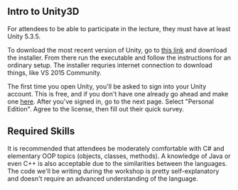 ## Intro to Unity3D

For attendees to be able to participate in the lecture, they must have at least Unity 5.3.5.

To download the most recent version of Unity, go to [this link](https://unity3d.com/get-unity/download?ref=personal) and download the installer. From there run the executable and follow the instructions for an ordinary setup. The installer requries internet connection to download things, like VS 2015 Community.

The first time you open Unity, you'll be asked to sign into your Unity account. This is free, and if you don't have one already go ahead and make one [here](https://accounts.unity3d.com/sign-up). After you've signed in, go to the next page. Select "Personal Edition". Agree to the license, then fill out their quick survey.

## Required Skills

It is recommended that attendees be moderately comfortable with C# and elementary OOP topics (objects, classes, methods). A knowledge of Java or even C++ is also acceptable due to the similarities between the languages. The code we'll be writing during the workshop is pretty self-explanatory and doesn't require an advanced understanding of the language.
